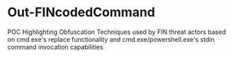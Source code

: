 # Out-FINcodedCommand
POC Highlighting Obfuscation Techniques used by FIN threat actors based on cmd.exe's replace functionality and cmd.exe/powershell.exe's stdin command invocation capabilities

